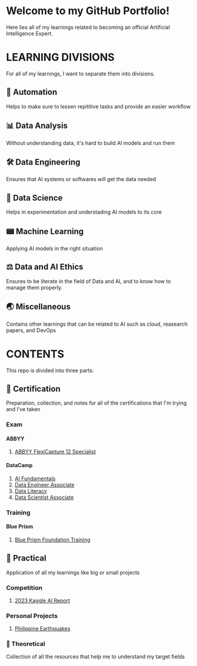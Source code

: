 # Welcome to my GitHub Portfolio!
Here lies all of my learnings related to becoming an official Artificial Intelligence Expert.

# LEARNING DIVISIONS
For all of my learnings, I want to separate them into divisions.

## 🤖 Automation
Helps to make sure to lessen repititive tasks and provide an easier workflow

## 📊 Data Analysis
Without understanding data, it's hard to build AI models and run them

## 🛠️ Data Engineering
Ensures that AI systems or softwares will get the data needed

## 🔬 Data Science
Helps in experimentation and understading AI models to its core

## 📟 Machine Learning
Applying AI models in the right situation

## ⚖️ Data and AI Ethics
Ensures to be literate in the field of Data and AI, and to know how to manage them properly.

## 🌏 Miscellaneous
Contains other learnings that can be related to AI such as cloud, reasearch papers, and DevOps

# CONTENTS
This repo is divided into three parts:

## 🏅 Certification
Preparation, collection, and notes for all of the certifications that I'm trying and I've taken

### Exam

#### ABBYY
1. [ABBYY FlexiCapture 12 Specialist](https://github.com/Dixboi/AI-Expert/blob/main/Certification/ABBYY/ABBYY%20-%20ABBYY%20FlexiCapture%2012%20Specialist.pdf)

#### DataCamp
1. [AI Fundamentals](https://github.com/Dixboi/AI-Expert/blob/main/Certification/DataCamp/Career/DataCamp%20-%20AI%20Fundamentals.pdf)
2. [Data Engineer Associate](https://github.com/Dixboi/AI-Expert/blob/main/Certification/DataCamp/Career/DataCamp%20-%20Data%20Engineer%20Associate.pdf)
3. [Data Literacy](https://github.com/Dixboi/AI-Expert/blob/main/Certification/DataCamp/Career/DataCamp%20-%20Data%20Literacy.pdf)
4. [Data Scientist Associate](https://github.com/Dixboi/AI-Expert/blob/main/Certification/DataCamp/Career/DataCamp%20-%20Data%20Scientist%20Associate.pdf)

### Training

#### Blue Prism
1. [Blue Prism Foundation Training](https://github.com/Dixboi/AI-Expert/blob/main/Certification/Blue%20Prism/Blue%20Prism%20-%20Foundation%20Training.pdf)

## 💪 Practical
Application of all my learnings like big or small projects

### Competition
1. [2023 Kaggle AI Report](https://github.com/Dixboi/AI-Expert/tree/main/Practical/Projects/2023%20Kaggle%20AI%20Report)

### Personal Projects
1. [Philippine Earthquakes](https://github.com/Dixboi/AI-Expert/tree/main/Practical/Projects/PH%20Earthquakes)

### 🧠 Theoretical
Collection of all the resources that help me to understand my target fields
